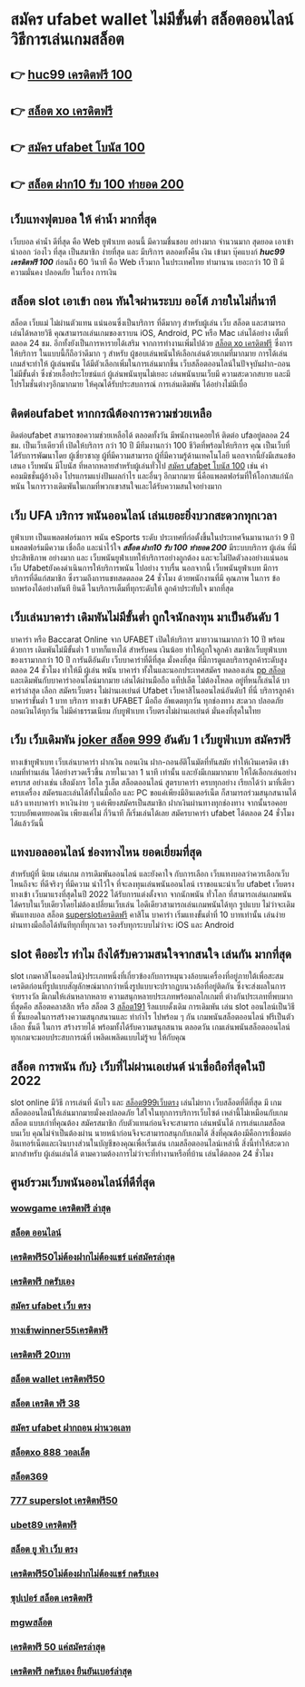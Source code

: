 # สมัคร ufabet wallet ไม่มีขั้นต่ำ สล็อตออนไลน์ วิธีการเล่นเกมสล็อต

## 👉 [huc99 เครดิตฟรี 100](https://mabet.net/)
## 👉 [สล็อต xo เครดิตฟรี](https://mabet.net/)
## 👉 [สมัคร ufabet โบนัส 100](https://mabet.net/credit-free-50/)
## 👉 [สล็อต ฝาก10 รับ 100 ทำยอด 200](https://mabet.net/credit-free-new/)

##  เว็บแทงฟุตบอล ให้ ค่าน้ำ  มากที่สุด 

เว็บบอล   ค่าน้ำ ดีที่สุด  คือ  Web ยูฟ่าเบท   ตอนนี้  มีความชื่นชอบ  อย่างมาก จำนวนมาก   สุดยอด   เอาเข้า  นำออก  ว่องไว ที่สุด  เป็นสมาชิก ง่ายที่สุด  และ มีบริการ   ตลอดทั้งคืน เงิน   เข้ามา   บุ๊คแบงก์  ***huc99 เครดิตฟรี 100*** ก่อนถึง  60 วินาที  คือ  Web   เร็วมาก ในประเทศไทย  ทำมานาน   เยอะกว่า  10 ปี มีความมั่นคง ปลอดภัย ในเรื่อง การเงิน 

##  สล็อต slot เอาเข้า ถอน  ทันใจผ่านระบบ ออโต้  ภายในไม่กี่นาที 

สล็อต เว็บแม่ ไม่ผ่านตัวแทน แน่นอนซึ่งเป็นบริการ ที่ดีมากๆ  สำหรับผู้เล่น เว็บ สล็อต  และสามารถเล่นได้หลายวิธี  คุณสามารถเล่นเกมของเราบน iOS, Android, PC หรือ Mac เล่นได้อย่าง เต็มที่ ตลอด 24 ชม. อีกทั้งยังเป็นการหารายได้เสริม จากการทำงานเพิ่มไปด้วย [สล็อต xo เครดิตฟรี](https://mabet.net/credit-free-50/) ซึ่งการให้บริการ ในแบบนี้ก็ถือว่าดีมาก ๆ สำหรับ ผู้ชอบเล่นพนันให้เลือกเล่นด้วยเกมที่มากมาย การได้เล่นเกมส์จะทำให้  ผู้เล่นพนัน  ได้มีตัวเลือกเพิ่มในการเล่นมากขึ้น  เว็บสล็อตออนไลน์ในปัจจุบันฝาก-ถอนไม่มีขั้นต่ำ ซึ่งช่วยเอื้อประโยชน์แก่  ผู้เล่นพนันทุนไม่เยอะ เล่นพนันบนเว็บมี ความสะดวกสบาย และมีโปรโมชั่นต่างๆอีกมากมาย ให้คุณได้รับประสบการณ์  การเล่นเดิมพัน ได้อย่างไม่มีเบื่อ

## ติดต่อufabet หากกรณีต้องการความช่วยเหลือ

ติดต่อufabet สามารถขอความช่วยเหลือได้  ตลอดทั้งวัน มีพนักงานคอยให้ ติดต่อ ufaอยู่ตลอด 24 ชม. เป็นเว็บเดียวที่  เปิดให้บริการ กว่า 10 ปี มีทีมงานกว่า 100 ชีวิตที่พร้อมให้บริการ คุณ เป็นเว็บที่ได้รับการพัฒนาโดย ผู้เชี่ยวชาญ ผู้ที่มีความสามารถ ผู้ที่มีความรู้ด้านเทคโนโลยี นอกจากนี้ยังมีเสนอข้อเสนอ  เว็บพนัน มีโบนัส  ที่หลากหลายสำหรับผู้เล่นทั่วไป [สมัคร ufabet โบนัส 100](https://mabet.net/credit-free-new/) เช่น ค่าคอมมิชชั่นผู้อ้างอิง โปรแกรมแบ่งปันผลกำไร และอื่นๆ อีกมากมาย นี่คือแพลตฟอร์มที่ให้โอกาสแก่นักพนัน ในการวางเดิมพันในเกมที่พวกเขาสนใจและได้รับความสนใจอย่างมาก


## เว็บ UFA บริการ พนันออนไลน์ เล่นเยอะยิ่งบวกสะดวกทุกเวลา

 ยูฟ่าเบท เป็นแพลตฟอร์มการ พนัน eSports ระดับ ประเทศที่ก่อตั้งขึ้นในประเทศจีนมานานกว่า 9 ปีแพลตฟอร์มมีความ เชื่อถือ และน่าไว้ใจ  ***สล็อต ฝาก10 รับ 100 ทำยอด 200*** มีระบบบริการ ผู้เล่น ที่มีประสิทธิภาพ  อย่างมาก และ เว็บพนันยูฟ่าเบทให้บริการอย่างถูกต้อง และจะไม่ปิดตัวลงอย่างแน่นอน เว็บ Ufabetยังคงดำเนินการให้บริการพนัน ไปอย่าง ราบรื่น นอกจากนี้ เว็บพนันยูฟ่าเบท  มีการบริการที่ดีแก่สมาชิก ซึ่งรวมถึงการแชทสดตลอด 24 ชั่วโมง ด้วยพนักงานที่มี  คุณภาพ ในการ ข้อบกพร่องได้อย่างทันที  ยินดี ในบริการเต็มที่ทุกระดับให้ ลูกค้าประทับใจ มากที่สุด 

##  เว็บเล่นบาคาร่า  เดิมพันไม่มีขั้นต่ำ ถูกใจนักลงทุน มาเป็นอันดับ 1

บาคาร่า หรือ Baccarat Online จาก UFABET เปิดให้บริการ มายาวนานมากกว่า 10 ปี พร้อมด้วยการ เดิมพันไม่มีขั้นต่ำ 1 บาทก็แทงได้ สำหรับคน  เงินน้อย ทำให้ถูกใจลูกค้า สมาชิกเว็บยูฟ่าเบทของเรามากกว่า 10 ปี การันตีอันดับ เว็บบาคาร่าที่ดีที่สุด   มั่งคงที่สุด   ที่มีการดูแลบริการลูกค้าระดับสูง ตลอด 24 ชั่วโมง ทำให้มี  ผู้เล่น พนัน บาคาร่า ทั้งในและนอกประเทศสมัคร ทดลองเล่น [pp สล็อต](https://mabet.net/register/) และเดิมพันกับบาคาร่าออนไลน์มากมาย เล่นได้ผ่านมือถือ แท็ปเล็ต ไม่ต้องโหลด อยู่ที่หนก็เล่นได้  บาคาร่าล่าสุด  เลือก สมัครเว็บตรง ไม่ผ่านเอเย่นต์ Ufabet  เว็บคาสิโนออนไลน์อันดับ1 ที่นี่ บริการลูกค้า บาคาร่าขั้นต่ำ 1 บาท บริการ  ทางเข้า UFABET มือถือ อัพเดตทุกวัน ทุกช่องทาง สะดวก ปลอดภัย ถอนเงินได้ทุกวัน ไม่มีค่าธรรมเนียม กับยูฟ่าเบท เว็บตรงไม่ผ่านเอเย่นต์ มั่นคงที่สุดในไทย


## เว็บ เว็บเดิมพัน  [joker สล็อต 999](https://mabet.net/credit-free-100/) อันดับ 1  เว็บยูฟ่าเบท สมัครฟรี

 ทางเข้ายูฟ่าเบท  เว็บเล่นบาคาร่า ฝากเงิน ถอนเงิน  ฝาก-ถอนอัติโนมัตที่ทันสมัย ทำให้เงินเครดิต เข้าเกมที่ท่านเล่น ได้อย่างรวดเร็วขึ้น ภายในเวลา  1 นาที เท่านั้น และยังมีเกมมากมาย  ให้ได้เลือกเล่นอย่าง ครบรส  อย่างเช่น เสือมังกร ไฮโล รูเล็ต สล็อตออนไลน์ สูตรบาคาร่า ครบทุกอย่าง เรียกได้ว่า มาที่เดียว  ครบเครื่อง สมัครและเล่นได้ทั้งในมือถือ และ PC ขอแค่เพียงมีอินเตอร์เน็ต ก็สามารถร่วมสนุกสนานได้แล้ว แทงบาคาร่า  หาเงินง่าย ๆ แค่เพียงสมัครเป็นสมาชิก ฝากเงินผ่านทางทุกช่องทาง จากนั้นรอคอยระบบอัพเดทยอดเงิน เพียงแค่ไม่ กี่วินาที ก็เริ่มเล่นได้เลย สมัครบาคาร่า ufabet ได้ตลอด 24 ชั่วโมง ได้แล้ววันนี้ 


## แทงบอลออนไลน์ ช่องทางไหน ยอดเยี่ยมที่สุด 

สำหรับผู้ที่ นิยม เล่นเกม การเดิมพันออนไลน์ และยังคาใจ กับการเลือก เว็บแทงบอลว่าควรเลือกเว็บไหนถึงจะ ที่ดีจริงๆ ที่มีความ น่าไว้ใจ ที่จะลงทุนเล่นพนันออนไลน์ เราขอแนะนำเว็บ  ufabet เว็บตรงทางเข้า  เว็บมาแรงที่สุดในปี 2022 ได้รับการแต่งตั้งจาก จากนักพนัน ทั่วโลก ที่สามารถเล่นเกมพนันได้ครบในเว็บเดียวโดยไม่ต้องเปลี่ยนเว็บเล่น ไอดีเดียวสามารถเล่นเกมพนันได้ทุก รูปแบบ ไม่ว่าจะเดิมพันแทงบอล สล็อต [superslotเครดิตฟรี](https://member.mabet.net/?action=login) คาสิโน บาคาร่า เริ่มแทงขั้นต่ำที่ 10 บาทเท่านั้น เล่นง่ายผ่านทางมือถือได้ทันทีทุกที่ทุกเวลา รองรับทุกระบบไม่ว่าจะ  iOS และ Android 


##  slot  คืออะไร ทำไม ถึงได้รับความสนใจจากสนใจ เล่นกัน มากที่สุด 

 slot เกมคาสิโนออนไลน์}ประเภทหนึ่งที่เกี่ยวข้องกับการหมุนวงล้อบนเครื่องที่อยู่ภายใต้เพื่อสะสมเครดิตก่อนที่รูปแบบสัญลักษณ์มากกว่าหนึ่งรูปแบบจะปรากฏบนวงล้อที่อยู่ติดกัน ซึ่งจะส่งผลในการ จ่ายรางวัล มีเกมให้เล่นหลากหลาย ความสนุกหลายประเภทพร้อมกลไกเกมที่ ต่างกันประเภทที่พบมากที่สุดคือ สล็อตคลาสสิก หรือ สล็อต 3 [สล็อต191](https://mabet.net/pg-slot-credit-free/) รีลแบบดั้งเดิม การเดิมพัน  เล่น slot ออนไลน์เป็นวิธีที่ ชั้นยอดในการสร้างความสนุกสนานและ ทำกำไร ไปพร้อม ๆ กัน เกมพนันสล็อตออนไลน์ ฟรีเป็นตัวเลือก ชั้นดี ในการ สร้างรายได้ พร้อมทั้งได้รับความสนุกสนาน ตลอดวัน เกมเล่นพนันสล็อตออนไลน์ทุกเกมจะมอบประสบการณ์ที่ เพลิดเพลิดแบบไม่รู้จบ ให้กับคุณ


##  สล็อต การพนัน กับ} เว็บที่ไม่ผ่านเอเย่นต์ น่าเชื่อถือที่สุดในปี 2022 

 slot online มีวิธี การเล่นที่ ฉับไว  และ [สล็อต999เว็บตรง](https://bio.link/tisawago) เล่นไม่ยาก  เว็บสล็อตที่ดีที่สุด มี เกมสล็อตออนไลน์ให้เล่นมากมายมั่งคงปลอดภัย ใส่ใจในทุกการบริการเว็บไซต์ เหล่านี้ไม่เหมือนกับเกมสล็อต  แบบเก่าที่คุณต้อง สมัครสมาชิก กับตัวแทนก่อนจึงจะสามารถ เล่นพนันได้ การเล่นเกมสล็อต บนเว็บ คุณไม่จำเป็นต้องผ่าน นายหน้าก่อนจึงจะสามารถสนุกกับเกมได้ สิ่งที่คุณต้องมีคือการเชื่อมต่ออินเทอร์เน็ตและเงินบางส่วนในบัญชีของคุณเพื่อเริ่มเล่น เกมสล็อตออนไลน์เหล่านี้ สิ่งนี้ทำให้สะดวกมากสำหรับ ผู้เล่นเล่นได้ ตามความต้องการไม่ว่าจะที่ทำงานหรือที่บ้าน เล่นได้ตลอด 24 ชั่วโมง

## ศูนย์รวมเว็บพนันออนไลน์ที่ดีที่สุด

### [wowgame เครดิตฟรี ล่าสุด](https://atom.io/themes/สล็อตเว็บตรง%20MABET.net%20สล็อต68%20008%20สล็อต%20สล็อตแตกหนัก%2020รับ100)
### [สล็อต ออนไลน์](https://atom.io/themes/สล็อตเว็บตรง%20MABET.net%20superslot%20เครดิตฟรี50%20ยืนยันเบอร์ล่าสุด%20008%20สล็อต%20สล็อตแตกหนัก%2020รับ100)
### [เครดิตฟรี50ไม่ต้องฝากไม่ต้องแชร์ แค่สมัครล่าสุด](https://atom.io/themes/สล็อตเว็บตรง%20MABET.net%20เครดิตฟรี%20wowslot%20ล่าสุด%20008%20สล็อต%20สล็อตแตกหนัก%2020รับ100)
### [เครดิตฟรี กดรับเอง](https://atom.io/themes/สล็อตเว็บตรง%20MABET.net%20สล็อต%20pg%20ฝากถอน%20ไม่มี%20ขั้นต่ำ%20แตกง่าย%20008%20สล็อต%20สล็อตแตกหนัก%2020รับ100)
### [สมัคร ufabet เว็บ ตรง](https://atom.io/themes/สล็อตเว็บตรง%20MABET.net%20สล็อต%209%2018%20008%20สล็อต%20สล็อตแตกหนัก%2020รับ100)
### [ทางเข้าwinner55เครดิตฟรี](https://atom.io/themes/สล็อตเว็บตรง%20MABET.net%20สมัคร%20ufabet%20คืนค่าคอม%20008%20สล็อต%20สล็อตแตกหนัก%2020รับ100)
### [เครดิตฟรี 20บาท](https://atom.io/themes/สล็อตเว็บตรง%20MABET.net%20สล็อต%20pg%20เครดิตฟรี%20100%20ไม่ต้องฝาก%20ไม่ต้องแชร์%202021%20008%20สล็อต%20สล็อตแตกหนัก%2020รับ100)
### [สล็อต wallet เครดิตฟรี50](https://atom.io/themes/สล็อตเว็บตรง%20MABET.net%20สล็อต681%20008%20สล็อต%20สล็อตแตกหนัก%2020รับ100)
### [สล็อต เครดิต ฟรี 38](https://atom.io/themes/สล็อตเว็บตรง%20MABET.net%20superslot%20เครดิตฟรี%2050%20ยืนยันเบอร์%20ใหม่ล่าสุด2022%20008%20สล็อต%20สล็อตแตกหนัก%2020รับ100)
### [สมัคร ufabet ฝากถอน ผ่านวอเลท](https://atom.io/themes/สล็อตเว็บตรง%20MABET.net%20สล็อต%20เครดิต%20ฟรี%20100%20ไม่%20ต้อง%20แชร์%202019%20008%20สล็อต%20สล็อตแตกหนัก%2020รับ100)
### [สล็อตxo 888 วอลเล็ต](https://atom.io/themes/สล็อตเว็บตรง%20MABET.net%20เครดิตฟรี2021ล่าสุด%20008%20สล็อต%20สล็อตแตกหนัก%2020รับ100)
### [สล็อต369](https://atom.io/themes/สล็อตเว็บตรง%20MABET.net%20สล็อต999ฟรีเครดิต%20008%20สล็อต%20สล็อตแตกหนัก%2020รับ100)
### [777 superslot เครดิตฟรี50](https://atom.io/themes/สล็อตเว็บตรง%20MABET.net%20เว็บ%20สล็อต%20แตก%20ง่าย%20ที่สุด2021%20008%20สล็อต%20สล็อตแตกหนัก%2020รับ100)
### [ubet89 เครดิตฟรี](https://atom.io/themes/สล็อตเว็บตรง%20MABET.net%20pgเครดิตฟรี%2050%20แค่สมัครล่าสุด%20008%20สล็อต%20สล็อตแตกหนัก%2020รับ100)
### [สล็อต ยู ฟ่า เว็บ ตรง](https://atom.io/themes/สล็อตเว็บตรง%20MABET.net%20vip2541เครดิตฟรี%20008%20สล็อต%20สล็อตแตกหนัก%2020รับ100)
### [เครดิตฟรี50ไม่ต้องฝากไม่ต้องแชร์ กดรับเอง](https://atom.io/themes/สล็อตเว็บตรง%20MABET.net%20winner55%20เครดิตฟรี%20300%20008%20สล็อต%20สล็อตแตกหนัก%2020รับ100)
### [ซุปเปอร์ สล็อต เครดิตฟรี](https://atom.io/themes/สล็อตเว็บตรง%20MABET.net%20สล็อต%20xo%20เครดิตฟรี%20100%20ไม่ต้อง%20แชร์%20008%20สล็อต%20สล็อตแตกหนัก%2020รับ100)
### [mgwสล็อต](https://atom.io/themes/สล็อตเว็บตรง%20MABET.net%20มาวินเบท%20สล็อต%20008%20สล็อต%20สล็อตแตกหนัก%2020รับ100)
### [เครดิตฟรี 50 แค่สมัครล่าสุด](https://atom.io/themes/สล็อตเว็บตรง%20MABET.net%20เครดิตฟรี88%20008%20สล็อต%20สล็อตแตกหนัก%2020รับ100)
### [เครดิตฟรี กดรับเอง ยืนยันเบอร์ล่าสุด](https://atom.io/themes/สล็อตเว็บตรง%20MABET.net%20สมัคร%20ufabet%20วอเลท%20008%20สล็อต%20สล็อตแตกหนัก%2020รับ100)